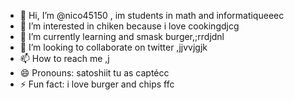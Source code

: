 - 👋 Hi, I’m @nico45150 , im students in math and informatiqueeec
- 👀 I’m interested in chiken because i love cookingdjcg
- 🌱 I’m currently learning and smask burger,;rrdjdnl
- 💞️ I’m looking to collaborate on twitter ,jjvvjgjk
- 📫 How to reach me ,j
- 😄 Pronouns: satoshiit tu as captécc
- ⚡ Fun fact: i love burger and chips
ffc
<!---
nico45150/nico45150 is a ✨ special ✨ repository because its `README.md` (this file) appears on your GitHub profile.
You can click the Preview link to take a look at your changes.
--->
